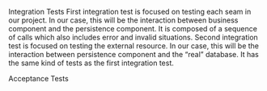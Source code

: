 Integration Tests
	First integration test is focused on testing each seam in our project. In our case, this will be the interaction between business component and the persistence component. It is composed of a sequence of calls which also includes error and invalid situations.
	Second integration test is focused on testing the external resource. In our case, this will be the interaction between persistence component and the “real” database. It has the same kind of tests as the first integration test.

Acceptance Tests
